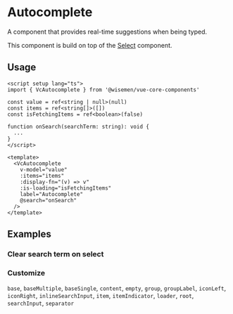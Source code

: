 # Autocomplete

A component that provides real-time suggestions when being typed.

This component is build on top of the [Select](/packages/components-next/components/select/select.html) component.

<ComponentPreview name="autocomplete/examples/main" />

## Usage
```vue
<script setup lang="ts">
import { VcAutocomplete } from '@wisemen/vue-core-components'

const value = ref<string | null>(null)
const items = ref<string[]>([])
const isFetchingItems = ref<boolean>(false)

function onSearch(searchTerm: string): void {
  ...
}
</script>

<template>
  <VcAutocomplete
    v-model="value"
    :items="items"
    :display-fn="(v) => v"
    :is-loading="isFetchingItems"
    label="Autocomplete"
    @search="onSearch"
  />
</template>
```

## Examples

### Clear search term on select

<ComponentPreview name="autocomplete/examples/clear-search-term-on-select" />

### Customize

`base`, `baseMultiple`, `baseSingle`, `content`, `empty`, `group`, `groupLabel`, `iconLeft`, `iconRight`, `inlineSearchInput`, `item`, `itemIndicator`, `loader`, `root`, `searchInput`, `separator`

<ComponentPreview name="autocomplete/examples/customize" />

<!-- @include: ./autocomplete-meta.md -->